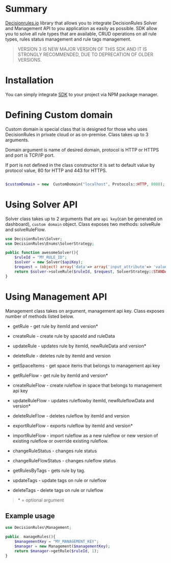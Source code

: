 
# Summary

[Decisionrules.io](https://decisionrules.io/) library that allows you to integrate DecisionRules Solver and Management API to you application as easily as possible. SDK allow you to solve all rule types that are available, CRUD operations on all rule types, rules status management and rule tags management.

> VERSION 3 IS NEW MAJOR VERSION OF THIS SDK AND IT IS STRONGLY RECOMMENDED, DUE TO DEPRECATION OF OLDER VERSIONS.

  
# Installation

You can simply integrate [SDK](https://packagist.org/packages/decisionrules/decisionrules-php#dev-main) to your project via NPM package manager.

# Defining Custom domain

Custom domain is special class that is designed for those who uses DecisionRules in private cloud or as on-premise. Class takes up to 3 arguments.
  
Domain argument is name of desired domain, protocol is HTTP or HTTPS and port is TCP/IP port.

If port is not defined in the class constructor it is set to default value by protocol value, 80 for HTTP and 443 for HTTPS.

```php

$customDomain = new  CustomDomain("localhost", Protocols::HTTP, 8080);

```

# Using Solver API

Solver class takes up to 2 arguments that are `api key`(can be generated on dashboard), `custom domain` object. Class exposes two methods: solveRule and solveRuleFlow.

```php
use DecisionRules\Solver;
use DecisionRules\Enums\SolverStrategy;

public function awesomeSolver(){
	$ruleId = "MY_RULE_ID";
	$solver = new Solver($apiKey);
	$request = (object) array('data'=> array('input_attribute'=> 'value'));
	return $solver->solveRule($ruleId, $request, SolverStrategy::STANDARD);
}
```

# Using Management API

Management class takes on argument, management api key. Class exposes number of methods listed below.

  

- getRule - get rule by itemId and version*

- createRule - create rule by spaceId and ruleData

- updateRule - updates rule by itemId, newRuleData and version*

- deleteRule - deletes rule by itemId and version

- getSpaceItems - get space items that belongs to management api key

- getRuleFlow - get rule by itemId and version*

- createRuleFlow - create ruleflow in space that belongs to management api key

- updateRuleFlow - updates ruleflowby itemId, newRuleflowData and version*

- deleteRuleFlow - deletes ruleflow by itemId and version

- exportRuleFlow - exports ruleflow by itemId and version*

- importRuleFlow - import ruleflow as a new ruleflow or new version of existing ruleflow or override existing ruleflow.

- changeRuleStatus - changes rule status

- changeRuleFlowStatus - changes ruleflow status

- getRulesByTags - gets rule by tag.

- updateTags - update tags on rule or ruleflow

- deleteTags - delete tags on rule or ruleflow

  

>  \* = optional argument

  

## Example usage

```php
use DecisionRules\Management;

public  manageRules(){
	$managementKey = "MY_MANAGEMENT_KEY";
	$manager = new Management($managementKey);
	return $manager->getRule($ruleId, 1);
}
```